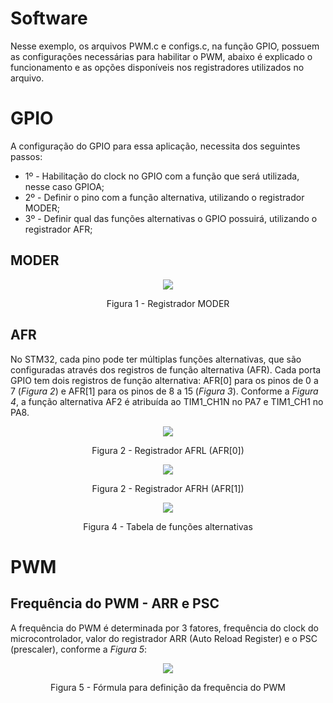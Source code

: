 # Software
Nesse exemplo, os arquivos PWM.c e configs.c, na função GPIO, possuem as configurações necessárias para habilitar o PWM, abaixo é explicado o funcionamento e as opções disponíveis nos registradores utilizados no arquivo.

# GPIO
A configuração do GPIO para essa aplicação, necessita dos seguintes passos:
- 1º - Habilitação do clock no GPIO com a função que será utilizada, nesse caso GPIOA;
- 2º - Definir o pino com a função alternativa, utilizando o registrador MODER;
- 3º - Definir qual das funções alternativas o GPIO possuirá, utilizando o registrador AFR;

## MODER
<p align="center">
<img  src="https://github.com/user-attachments/assets/a7368376-9674-4781-adaf-587715a21e60">
</p>
<p align="center">
  Figura 1 - Registrador MODER
</p>

## AFR 
No STM32, cada pino pode ter múltiplas funções alternativas, que são configuradas através dos registros de função alternativa (AFR). Cada porta GPIO tem dois registros de função alternativa: AFR[0] para os pinos de 0 a 7 (*Figura 2*) e AFR[1] para os pinos de 8 a 15 (*Figura 3*). Conforme a *Figura 4*, a função alternativa AF2 é atribuída ao TIM1_CH1N no PA7 e TIM1_CH1 no PA8.

<p align="center">
<img  src="https://github.com/user-attachments/assets/1c7efc87-0225-4efa-b17d-dbeadbb576b9">
</p>
<p align="center">
  Figura 2 - Registrador AFRL (AFR[0])
</p>

<p align="center">
<img  src="https://github.com/user-attachments/assets/332aa283-9388-430f-a5b6-c0df6df6a437">
</p>
<p align="center">
  Figura 2 - Registrador AFRH (AFR[1])
</p>

<p align="center">
<img  src="https://github.com/user-attachments/assets/12dab3cf-2ed7-4b74-a6f9-c3e4334b47b4">
</p>
<p align="center">
  Figura 4 - Tabela de funções alternativas
</p>

# PWM

## Frequência do PWM - ARR e PSC
A frequência do PWM é determinada por 3 fatores, frequência do clock do microcontrolador, valor do registrador ARR (Auto Reload Register) e o PSC (prescaler), conforme a *Figura 5*:
<p align="center">
<img  src="https://github.com/user-attachments/assets/4f15b572-46d6-4336-a8ea-1f1291a81ab9">
</p>
<p align="center">
  Figura 5 - Fórmula para definição da frequência do PWM
</p>
